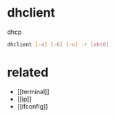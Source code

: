 # dhclient

dhcp

```sh
dhclient [-4] [-6] [-v] -r [eht0]
```

# related
- [[terminal]]
- [[ip]]
- [[ifconfig]]
